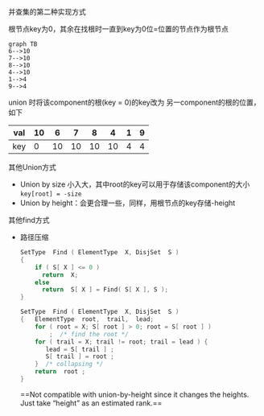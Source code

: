 并查集的第二种实现方式

根节点key为0，其余在找根时一直到key为0位=位置的节点作为根节点

```mermaid
graph TB
6-->10
7-->10
8-->10
4-->10
1-->4
9-->4

```

union 时将该component的根(key = 0)的key改为 另一component的根的位置，如下

| val  | 10   | 6    | 7    | 8    | 4    | 1    | 9    |
| ---- | ---- | ---- | ---- | ---- | ---- | ---- | ---- |
| key  | 0    | 10   | 10   | 10   | 10   | 4    | 4    |



其他Union方式

- Union by size 小入大，其中root的key可以用于存储该component的大小 `key[root] = -size`
- Union by height：会更合理一些，同样，用根节点的key存储-height



其他find方式

- 路径压缩

  ```c
  SetType  Find ( ElementType  X, DisjSet  S )
  {
      if ( S[ X ] <= 0 )
        return  X;
      else
        return  S[ X ] = Find( S[ X ], S );
  }
  ```

  ```c
  SetType  Find ( ElementType  X, DisjSet  S )
  {   ElementType  root,  trail,  lead;
      for ( root = X; S[ root ] > 0; root = S[ root ] )
          ;  /* find the root */
      for ( trail = X; trail != root; trail = lead ) {
         lead = S[ trail ] ;   
         S[ trail ] = root ;   
      }  /* collapsing */
      return  root ;
  }
  ```

  ==Not compatible with union-by-height since it changes the heights.  Just take “height” as an estimated rank.==